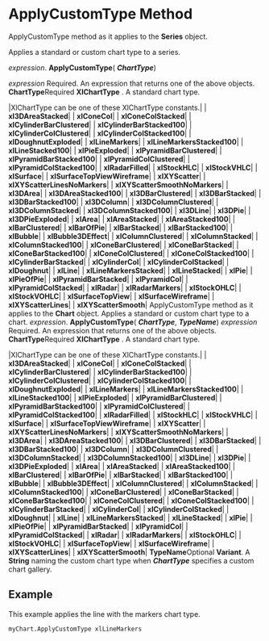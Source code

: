 
# ApplyCustomType Method

ApplyCustomType method as it applies to the  **Series** object.

Applies a standard or custom chart type to a series.

 _expression_. **ApplyCustomType**( **_ChartType_**)

 _expression_ Required. An expression that returns one of the above objects.
 **ChartType**Required 
 **XlChartType**
. A standard chart type.


|XlChartType can be one of these XlChartType constants.|
| **xl3DAreaStacked**|
| **xlConeCol**|
| **xlConeColStacked**|
| **xlCylinderBarClustered**|
| **xlCylinderBarStacked100**|
| **xlCylinderColClustered**|
| **xlCylinderColStacked100**|
| **xlDoughnutExploded**|
| **xlLineMarkers**|
| **xlLineMarkersStacked100**|
| **xlLineStacked100**|
| **xlPieExploded**|
| **xlPyramidBarClustered**|
| **xlPyramidBarStacked100**|
| **xlPyramidColClustered**|
| **xlPyramidColStacked100**|
| **xlRadarFilled**|
| **xlStockHLC**|
| **xlStockVHLC**|
| **xlSurface**|
| **xlSurfaceTopViewWireframe**|
| **xlXYScatter**|
| **xlXYScatterLinesNoMarkers**|
| **xlXYScatterSmoothNoMarkers**|
| **xl3DArea**|
| **xl3DAreaStacked100**|
| **xl3DBarClustered**|
| **xl3DBarStacked**|
| **xl3DBarStacked100**|
| **xl3DColumn**|
| **xl3DColumnClustered**|
| **xl3DColumnStacked**|
| **xl3DColumnStacked100**|
| **xl3DLine**|
| **xl3DPie**|
| **xl3DPieExploded**|
| **xlArea**|
| **xlAreaStacked**|
| **xlAreaStacked100**|
| **xlBarClustered**|
| **xlBarOfPie**|
| **xlBarStacked**|
| **xlBarStacked100**|
| **xlBubble**|
| **xlBubble3DEffect**|
| **xlColumnClustered**|
| **xlColumnStacked**|
| **xlColumnStacked100**|
| **xlConeBarClustered**|
| **xlConeBarStacked**|
| **xlConeBarStacked100**|
| **xlConeColClustered**|
| **xlConeColStacked100**|
| **xlCylinderBarStacked**|
| **xlCylinderCol**|
| **xlCylinderColStacked**|
| **xlDoughnut**|
| **xlLine**|
| **xlLineMarkersStacked**|
| **xlLineStacked**|
| **xlPie**|
| **xlPieOfPie**|
| **xlPyramidBarStacked**|
| **xlPyramidCol**|
| **xlPyramidColStacked**|
| **xlRadar**|
| **xlRadarMarkers**|
| **xlStockOHLC**|
| **xlStockVOHLC**|
| **xlSurfaceTopView**|
| **xlSurfaceWireframe**|
| **xlXYScatterLines**|
| **xlXYScatterSmooth**|
ApplyCustomType method as it applies to the  **Chart** object.
Applies a standard or custom chart type to a chart.
 _expression_. **ApplyCustomType**( **_ChartType_**,  **_TypeName_**)
 _expression_ Required. An expression that returns one of the above objects.
 **ChartType**Required 
 **XlChartType**
. A standard chart type.


|XlChartType can be one of these XlChartType constants.|
| **xl3DAreaStacked**|
| **xlConeCol**|
| **xlConeColStacked**|
| **xlCylinderBarClustered**|
| **xlCylinderBarStacked100**|
| **xlCylinderColClustered**|
| **xlCylinderColStacked100**|
| **xlDoughnutExploded**|
| **xlLineMarkers**|
| **xlLineMarkersStacked100**|
| **xlLineStacked100**|
| **xlPieExploded**|
| **xlPyramidBarClustered**|
| **xlPyramidBarStacked100**|
| **xlPyramidColClustered**|
| **xlPyramidColStacked100**|
| **xlRadarFilled**|
| **xlStockHLC**|
| **xlStockVHLC**|
| **xlSurface**|
| **xlSurfaceTopViewWireframe**|
| **xlXYScatter**|
| **xlXYScatterLinesNoMarkers**|
| **xlXYScatterSmoothNoMarkers**|
| **xl3DArea**|
| **xl3DAreaStacked100**|
| **xl3DBarClustered**|
| **xl3DBarStacked**|
| **xl3DBarStacked100**|
| **xl3DColumn**|
| **xl3DColumnClustered**|
| **xl3DColumnStacked**|
| **xl3DColumnStacked100**|
| **xl3DLine**|
| **xl3DPie**|
| **xl3DPieExploded**|
| **xlArea**|
| **xlAreaStacked**|
| **xlAreaStacked100**|
| **xlBarClustered**|
| **xlBarOfPie**|
| **xlBarStacked**|
| **xlBarStacked100**|
| **xlBubble**|
| **xlBubble3DEffect**|
| **xlColumnClustered**|
| **xlColumnStacked**|
| **xlColumnStacked100**|
| **xlConeBarClustered**|
| **xlConeBarStacked**|
| **xlConeBarStacked100**|
| **xlConeColClustered**|
| **xlConeColStacked100**|
| **xlCylinderBarStacked**|
| **xlCylinderCol**|
| **xlCylinderColStacked**|
| **xlDoughnut**|
| **xlLine**|
| **xlLineMarkersStacked**|
| **xlLineStacked**|
| **xlPie**|
| **xlPieOfPie**|
| **xlPyramidBarStacked**|
| **xlPyramidCol**|
| **xlPyramidColStacked**|
| **xlRadar**|
| **xlRadarMarkers**|
| **xlStockOHLC**|
| **xlStockVOHLC**|
| **xlSurfaceTopView**|
| **xlSurfaceWireframe**|
| **xlXYScatterLines**|
| **xlXYScatterSmooth**|
 **TypeName**Optional  **Variant**. A  **String** naming the custom chart type when **_ChartType_** specifies a custom chart gallery.

## Example

This example applies the line with the markers chart type.


```
myChart.ApplyCustomType xlLineMarkers
```

